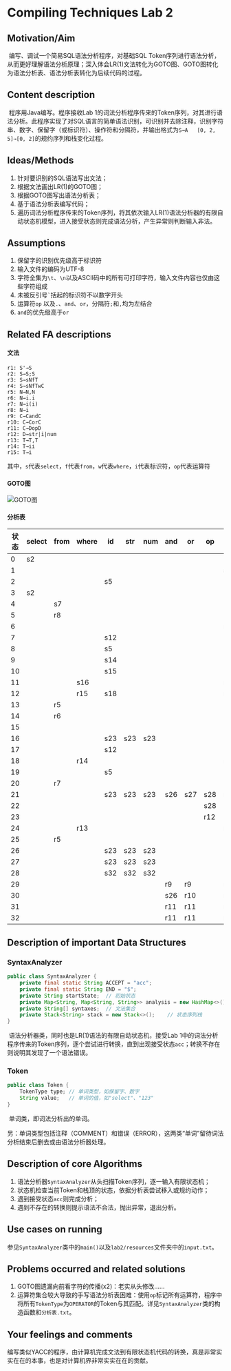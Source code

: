 # Compiling Techniques Lab 2

## Motivation/Aim 

​	编写、调试⼀个简易SQL语法分析程序，对基础SQL Token序列进⾏语法分析，从⽽更好理解语法分析原理；深⼊体会LR(1)文法转化为GOTO图、GOTO图转化为语法分析表、语法分析表转化为后续代码的过程。 

## Content description

​	程序⽤Java编写。程序接收Lab 1的词法分析程序传来的Token序列，对其进⾏语法分析。此程序实现了对SQL语言的简单语法识别，可识别并去除注释，识别字符串、数字、保留字（或标识符）、操作符和分隔符，并输出格式为`S→A   [0, 2, 5]→[0, 2]`的规约序列和栈变化过程。

## Ideas/Methods

1. 针对要识别的SQL语法写出文法；
2. 根据文法画出LR(1)的GOTO图；
3. 根据GOTO图写出语法分析表；
4. 基于语法分析表编写代码；
5. 遍历词法分析程序传来的Token序列，将其依次输入LR(1)语法分析器的有限自动状态机模型，进入接受状态则完成语法分析，产生异常则判断输入非法。

## Assumptions

1. 保留字的识别优先级⾼于标识符
2. 输入文件的编码为UTF-8
3. 字符全集为`\t`、`\n`以及ASCII码中的所有可打印字符，输⼊⽂件内容也仅由这些字符组成
4. 未被反引号`` ` ``括起的标识符不以数字开头
5. 运算符`op` 以及`.`、`and`、`or`，分隔符`;`和`,`均为左结合
6. `and`的优先级高于`or`

## Related FA descriptions

#### 文法

```
r1: S'→S
r2: S→S;S
r3: S→sNfT
r4: S→sNfTwC
r5: N→N,N
r6: N→i.i
r7: N→i(i)
r8: N→i
r9: C→CandC
r10: C→CorC
r11: C→DopD
r12: D→str|i|num
r13: T→T,T
r14: T→ii
r15: T→i
```

其中，`s`代表`select`，`f`代表`from`，`w`代表`where`，`i`代表标识符，`op`代表运算符

#### GOTO图

![GOTO图](resources/GOTO.png)

#### 分析表

| 状态 |select| from | where| id   | str  | num  | and  | or   | op   | ;    | .    | ,    | (    | )    | $    | S    | N    | T    | C    | D    |
| ---- | ---- | ---- | ---- | ---- | ---- | ---- | ---- | ---- | ---- | ---- | ---- | ---- | ---- | ---- | ---- | ---- | ---- | ---- | ---- | ---- |
| 0    | s2   |      |      |      |      |      |      |      |      |      |      |      |      |      |      | s1   |      |      |      |      |
| 1    |      |      |      |      |      |      |      |      |      | s3   |      |      |      |      | acc  |      |      |      |      |      |
| 2    |      |      |      | s5   |      |      |      |      |      |      |      |      |      |      |      |      | s4   |      |      |      |
| 3    | s2   |      |      |      |      |      |      |      |      |      |      |      |      |      |      | s6   |      |      |      |      |
| 4    |      | s7   |      |      |      |      |      |      |      |      |      | s8   |      |      |      |      |      |      |      |      |
| 5    |      | r8   |      |      |      |      |      |      |      |      | s9   | r8   | s10  |      |      |      |      |      |      |      |
| 6    |      |      |      |      |      |      |      |      |      | r2   |      |      |      |      | r2   |      |      |      |      |      |
| 7    |      |      |      | s12  |      |      |      |      |      |      |      |      |      |      |      |      |      | s11  |      |      |
| 8    |      |      |      | s5   |      |      |      |      |      |      |      |      |      |      |      |      | s13  |      |      |      |
| 9    |      |      |      | s14  |      |      |      |      |      |      |      |      |      |      |      |      |      |      |      |      |
| 10   |      |      |      | s15  |      |      |      |      |      |      |      |      |      |      |      |      |      |      |      |      |
| 11   |      |      | s16  |      |      |      |      |      |      | r3   |      | s17  |      |      | r3   |      |      |      |      |      |
| 12   |      |      | r15  | s18  |      |      |      |      |      | r15  |      | r15  |      |      | r15  |      |      |      |      |      |
| 13   |      | r5   |      |      |      |      |      |      |      |      |      | s19  |      |      |      |      |      |      |      |      |
| 14   |      | r6   |      |      |      |      |      |      |      |      |      | r6   |      |      |      |      |      |      |      |      |
| 15   |      |      |      |      |      |      |      |      |      |      |      |      |      | s20  |      |      |      |      |      |      |
| 16   |      |      |      | s23  | s23  | s23  |      |      |      |      |      |      |      |      |      |      |      |      | s21  | s22  |
| 17   |      |      |      | s12  |      |      |      |      |      |      |      |      |      |      |      |      |      | s24  |      |      |
| 18   |      |      | r14  |      |      |      |      |      |      | r14  |      | r14  |      |      | r14  |      |      |      |      |      |
| 19   |      |      |      | s5   |      |      |      |      |      |      |      |      |      |      |      |      | s25  |      |      |      |
| 20   |      | r7   |      |      |      |      |      |      |      |      |      | r7   |      |      |      |      |      |      |      |      |
| 21   |      |      |      | s23  | s23  | s23  | s26  | s27  | s28  | r4   |      |      |      |      | r4   |      |      |      |      |      |
| 22   |      |      |      |      |      |      |      |      | s28  |      |      |      |      |      |      |      |      |      |      |      |
| 23   |      |      |      |      |      |      |      |      | r12  |      |      |      |      |      |      |      |      |      |      |      |
| 24   |      |      | r13  |      |      |      |      |      |      | r13  |      | r13  |      |      | r13  |      |      |      |      |      |
| 25   |      | r5   |      |      |      |      |      |      |      |      |      | r5   |      |      |      |      |      |      |      |      |
| 26   |      |      |      | s23  | s23  | s23  |      |      |      |      |      |      |      |      |      |      |      |      | s29  | s22  |
| 27   |      |      |      | s23  | s23  | s23  |      |      |      |      |      |      |      |      |      |      |      |      | s30  | s22  |
| 28   |      |      |      | s32  | s32  | s32  |      |      |      |      |      |      |      |      |      |      |      |      |      | s31  |
| 29   |      |      |      |      |      |      | r9   | r9   |      | r9   |      |      |      |      | r9   |      |      |      |      |      |
| 30   |      |      |      |      |      |      | s26  | r10  |      | r10  |      |      |      |      | r10  |      |      |      |      |      |
| 31   |      |      |      |      |      |      | r11  | r11  |      | r11  |      |      |      |      | r11  |      |      |      |      |      |
| 32   |      |      |      |      |      |      | r11  | r11  |      | r11  |      |      |      |      | r11  |      |      |      |      |      |

## Description of important Data Structures

###  SyntaxAnalyzer

```java
public class SyntaxAnalyzer {
	private final static String ACCEPT = "acc";
	private final static String END = "$";
	private String startState;	// 初始状态
	private Map<String, Map<String, String>> analysis = new HashMap<>(); // 分析表：Map<current_state, Map<input_token, analysis>>
	private String[] syntaxes;	// 文法集合
	private Stack<String> stack = new Stack<>();	// 状态序列栈
}
```

​	语法分析器类，同时也是LR(1)语法的有限自动状态机，接受Lab 1中的词法分析程序传来的Token序列，逐个尝试进行转换，直到出现接受状态`acc`；转换不存在则说明其发现了一个语法错误。

### Token

```java
public class Token {
	TokenType type; // 单词类型，如保留字、数字
	String value;   // 单词的值，如"select"、"123"
}
```

​	单词类，即词法分析出的单词。

​	另：单词类型包括注释（COMMENT）和错误（ERROR），这两类“单词”留待词法分析结束后删去或由语法分析器处理。

## Description of core Algorithms

1. 语法分析器`SyntaxAnalyzer`从头扫描Token序列，逐一输入有限状态机；
2. 状态机检查当前Token和栈顶的状态，依据分析表尝试移入或规约动作；
3. 遇到接受状态`acc`则完成分析；
4. 遇到不存在的转换则提示语法不合法，抛出异常，退出分析。

## Use cases on running

​	参见`SyntaxAnalyzer`类中的`main()`以及`lab2/resources`文件夹中的`input.txt`。

## Problems occurred and related solutions

1. GOTO图遗漏向前看字符的传播(x2)：老实从头修改……
2. 运算符集合较大导致的手写语法分析表困难：使用`op`标记所有运算符，程序中将所有`TokenType`为`OPERATOR`的Token与其匹配。详见`SyntaxAnalyzer`类的构造函数和`分析表.txt`。

## Your feelings and comments

​	编写类似YACC的程序，由计算机完成文法到有限状态机代码的转换，真是非常实实在在的本事，也是对计算机界非常实实在在的贡献。